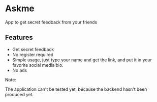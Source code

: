 # Askme

App to get secret feedback from your friends

## Features

- Get secret feedback
- No register required
- Simple usage, just type your name and get the link, and put it in your favorite social media bio.
- No ads

Note:

The application can't be tested yet, because the backend hasn't been produced yet.
